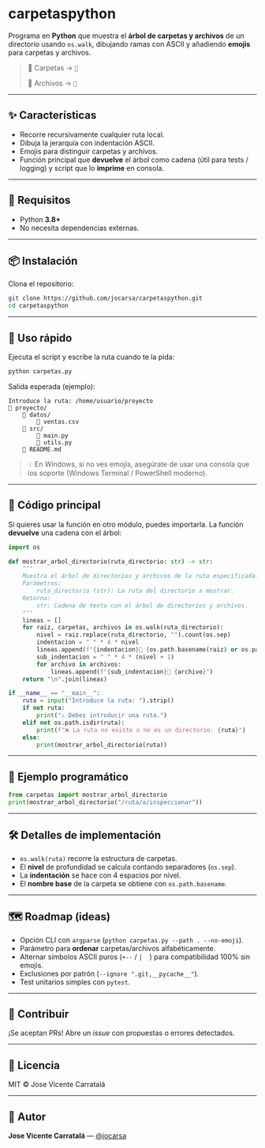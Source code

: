 # carpetaspython

Programa en **Python** que muestra el **árbol de carpetas y archivos** de un directorio usando `os.walk`, dibujando ramas con ASCII y añadiendo **emojis** para carpetas y archivos.

> 📁 Carpetas → `📁`
>
> 📄 Archivos → `📄`

---

## ✨ Características

* Recorre recursivamente cualquier ruta local.
* Dibuja la jerarquía con indentación ASCII.
* Emojis para distinguir carpetas y archivos.
* Función principal que **devuelve** el árbol como cadena (útil para tests / logging) y script que lo **imprime** en consola.

---

## 🚀 Requisitos

* Python **3.8+**
* No necesita dependencias externas.

---

## 📦 Instalación

Clona el repositorio:

```bash
git clone https://github.com/jocarsa/carpetaspython.git
cd carpetaspython
```

---

## 🧰 Uso rápido

Ejecuta el script y escribe la ruta cuando te la pida:

```bash
python carpetas.py
```

Salida esperada (ejemplo):

```
Introduce la ruta: /home/usuario/proyecto
📁 proyecto/
    📁 datos/
        📄 ventas.csv
    📁 src/
        📄 main.py
        📄 utils.py
    📄 README.md
```

> 💡 En Windows, si no ves emojis, asegúrate de usar una consola que los soporte (Windows Terminal / PowerShell moderno).

---

## 🧩 Código principal

Si quieres usar la función en otro módulo, puedes importarla. La función **devuelve** una cadena con el árbol:

```python
import os

def mostrar_arbol_directorio(ruta_directorio: str) -> str:
    """
    Muestra el árbol de directorios y archivos de la ruta especificada.
    Parámetros:
        ruta_directorio (str): La ruta del directorio a mostrar.
    Retorna:
        str: Cadena de texto con el árbol de directorios y archivos.
    """
    lineas = []
    for raiz, carpetas, archivos in os.walk(ruta_directorio):
        nivel = raiz.replace(ruta_directorio, "").count(os.sep)
        indentacion = " " * 4 * nivel
        lineas.append(f"{indentacion}📁 {os.path.basename(raiz) or os.path.basename(ruta_directorio)}/")
        sub_indentacion = " " * 4 * (nivel + 1)
        for archivo in archivos:
            lineas.append(f"{sub_indentacion}📄 {archivo}")
    return "\n".join(lineas)

if __name__ == "__main__":
    ruta = input("Introduce la ruta: ").strip()
    if not ruta:
        print("⚠️ Debes introducir una ruta.")
    elif not os.path.isdir(ruta):
        print(f"❌ La ruta no existe o no es un directorio: {ruta}")
    else:
        print(mostrar_arbol_directorio(ruta))
```

---

## 🧪 Ejemplo programático

```python
from carpetas import mostrar_arbol_directorio
print(mostrar_arbol_directorio("/ruta/a/inspeccionar"))
```

---

## 🛠️ Detalles de implementación

* `os.walk(ruta)` recorre la estructura de carpetas.
* El **nivel** de profundidad se calcula contando separadores (`os.sep`).
* La **indentación** se hace con 4 espacios por nivel.
* El **nombre base** de la carpeta se obtiene con `os.path.basename`.

---

## 🗺️ Roadmap (ideas)

* Opción CLI con `argparse` (`python carpetas.py --path . --no-emoji`).
* Parámetro para **ordenar** carpetas/archivos alfabéticamente.
* Alternar símbolos ASCII puros (`+--` / `|  `) para compatibilidad 100% sin emojis.
* Exclusiones por patrón (`--ignore ".git,__pycache__"`).
* Test unitarios simples con `pytest`.

---

## 🤝 Contribuir

¡Se aceptan PRs! Abre un *issue* con propuestas o errores detectados.

---

## 📄 Licencia

MIT © Jose Vicente Carratalá

---

## 👤 Autor

**Jose Vicente Carratalá** — [@jocarsa](https://github.com/jocarsa)
